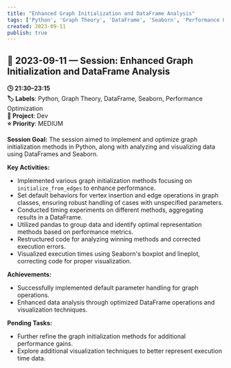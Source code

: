 ```yaml
---
title: "Enhanced Graph Initialization and DataFrame Analysis"
tags: ['Python', 'Graph Theory', 'DataFrame', 'Seaborn', 'Performance Optimization']
created: 2023-09-11
publish: true
---
```


## 📅 2023-09-11 — Session: Enhanced Graph Initialization and DataFrame Analysis

**🕒 21:30–23:15**  
**🏷️ Labels**: Python, Graph Theory, DataFrame, Seaborn, Performance Optimization  
**📂 Project**: Dev  
**⭐ Priority**: MEDIUM  


**Session Goal:**
The session aimed to implement and optimize graph initialization methods in Python, along with analyzing and visualizing data using DataFrames and Seaborn.

**Key Activities:**
- Implemented various graph initialization methods focusing on `initialize_from_edges` to enhance performance.
- Set default behaviors for vertex insertion and edge operations in graph classes, ensuring robust handling of cases with unspecified parameters.
- Conducted timing experiments on different methods, aggregating results in a DataFrame.
- Utilized pandas to group data and identify optimal representation methods based on performance metrics.
- Restructured code for analyzing winning methods and corrected execution errors.
- Visualized execution times using Seaborn's boxplot and lineplot, correcting code for proper visualization.

**Achievements:**
- Successfully implemented default parameter handling for graph operations.
- Enhanced data analysis through optimized DataFrame operations and visualization techniques.

**Pending Tasks:**
- Further refine the graph initialization methods for additional performance gains.
- Explore additional visualization techniques to better represent execution time data.
